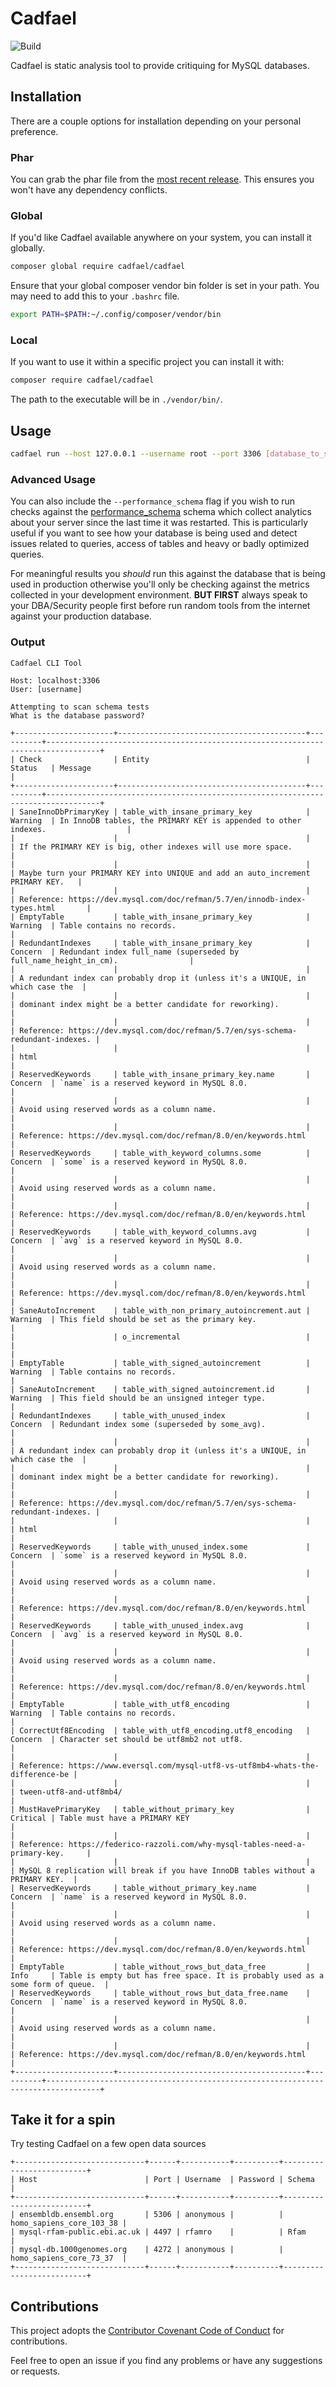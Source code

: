 # Cadfael

![Build](https://github.com/xsist10/cadfael/workflows/build/badge.svg?branch=master)

Cadfael is static analysis tool to provide critiquing for MySQL databases.

## Installation

There are a couple options for installation depending on your personal preference.

### Phar

You can grab the phar file from the [most recent release](https://github.com/xsist10/cadfael/releases).
This ensures you won't have any dependency conflicts.

### Global

If you'd like Cadfael available anywhere on your system, you can install it globally.

```bash
composer global require cadfael/cadfael
```

Ensure that your global composer vendor bin folder is set in your path. You may need to add this to your `.bashrc` file.

```bash
export PATH=$PATH:~/.config/composer/vendor/bin
```

### Local

If you want to use it within a specific project you can install it with:

```bash
composer require cadfael/cadfael
```

The path to the executable will be in `./vendor/bin/`.

## Usage

```bash
cadfael run --host 127.0.0.1 --username root --port 3306 [database_to_scan]
```

### Advanced Usage

You can also include the `--performance_schema` flag if you wish to run checks against the [performance_schema](https://dev.mysql.com/doc/refman/8.0/en/performance-schema.html) schema which collect analytics about your server since the last time it was restarted. This is particularly useful if you want to see how your database is being used and detect issues related to queries, access of tables and heavy or badly optimized queries.

For meaningful results you *should* run this against the database that is being used in production otherwise you'll only be checking against the metrics collected in your development environment.
**BUT FIRST** always speak to your DBA/Security people first before run random tools from the internet against your production database.

### Output
```
Cadfael CLI Tool

Host: localhost:3306
User: [username]

Attempting to scan schema tests
What is the database password?

+----------------------+------------------------------------------+----------+----------------------------------------------------------------------------------+
| Check                | Entity                                   | Status   | Message                                                                          |
+----------------------+------------------------------------------+----------+----------------------------------------------------------------------------------+
| SaneInnoDbPrimaryKey | table_with_insane_primary_key            | Warning  | In InnoDB tables, the PRIMARY KEY is appended to other indexes.                  |
|                      |                                          |          | If the PRIMARY KEY is big, other indexes will use more space.                    |
|                      |                                          |          | Maybe turn your PRIMARY KEY into UNIQUE and add an auto_increment PRIMARY KEY.   |
|                      |                                          |          | Reference: https://dev.mysql.com/doc/refman/5.7/en/innodb-index-types.html       |
| EmptyTable           | table_with_insane_primary_key            | Warning  | Table contains no records.                                                       |
| RedundantIndexes     | table_with_insane_primary_key            | Concern  | Redundant index full_name (superseded by full_name_height_in_cm).                |
|                      |                                          |          | A redundant index can probably drop it (unless it's a UNIQUE, in which case the  |
|                      |                                          |          | dominant index might be a better candidate for reworking).                       |
|                      |                                          |          | Reference: https://dev.mysql.com/doc/refman/5.7/en/sys-schema-redundant-indexes. |
|                      |                                          |          | html                                                                             |
| ReservedKeywords     | table_with_insane_primary_key.name       | Concern  | `name` is a reserved keyword in MySQL 8.0.                                       |
|                      |                                          |          | Avoid using reserved words as a column name.                                     |
|                      |                                          |          | Reference: https://dev.mysql.com/doc/refman/8.0/en/keywords.html                 |
| ReservedKeywords     | table_with_keyword_columns.some          | Concern  | `some` is a reserved keyword in MySQL 8.0.                                       |
|                      |                                          |          | Avoid using reserved words as a column name.                                     |
|                      |                                          |          | Reference: https://dev.mysql.com/doc/refman/8.0/en/keywords.html                 |
| ReservedKeywords     | table_with_keyword_columns.avg           | Concern  | `avg` is a reserved keyword in MySQL 8.0.                                        |
|                      |                                          |          | Avoid using reserved words as a column name.                                     |
|                      |                                          |          | Reference: https://dev.mysql.com/doc/refman/8.0/en/keywords.html                 |
| SaneAutoIncrement    | table_with_non_primary_autoincrement.aut | Warning  | This field should be set as the primary key.                                     |
|                      | o_incremental                            |          |                                                                                  |
| EmptyTable           | table_with_signed_autoincrement          | Warning  | Table contains no records.                                                       |
| SaneAutoIncrement    | table_with_signed_autoincrement.id       | Warning  | This field should be an unsigned integer type.                                   |
| RedundantIndexes     | table_with_unused_index                  | Concern  | Redundant index some (superseded by some_avg).                                   |
|                      |                                          |          | A redundant index can probably drop it (unless it's a UNIQUE, in which case the  |
|                      |                                          |          | dominant index might be a better candidate for reworking).                       |
|                      |                                          |          | Reference: https://dev.mysql.com/doc/refman/5.7/en/sys-schema-redundant-indexes. |
|                      |                                          |          | html                                                                             |
| ReservedKeywords     | table_with_unused_index.some             | Concern  | `some` is a reserved keyword in MySQL 8.0.                                       |
|                      |                                          |          | Avoid using reserved words as a column name.                                     |
|                      |                                          |          | Reference: https://dev.mysql.com/doc/refman/8.0/en/keywords.html                 |
| ReservedKeywords     | table_with_unused_index.avg              | Concern  | `avg` is a reserved keyword in MySQL 8.0.                                        |
|                      |                                          |          | Avoid using reserved words as a column name.                                     |
|                      |                                          |          | Reference: https://dev.mysql.com/doc/refman/8.0/en/keywords.html                 |
| EmptyTable           | table_with_utf8_encoding                 | Warning  | Table contains no records.                                                       |
| CorrectUtf8Encoding  | table_with_utf8_encoding.utf8_encoding   | Concern  | Character set should be utf8mb2 not utf8.                                        |
|                      |                                          |          | Reference: https://www.eversql.com/mysql-utf8-vs-utf8mb4-whats-the-difference-be |
|                      |                                          |          | tween-utf8-and-utf8mb4/                                                          |
| MustHavePrimaryKey   | table_without_primary_key                | Critical | Table must have a PRIMARY KEY                                                    |
|                      |                                          |          | Reference: https://federico-razzoli.com/why-mysql-tables-need-a-primary-key.     |
|                      |                                          |          | MySQL 8 replication will break if you have InnoDB tables without a PRIMARY KEY.  |
| ReservedKeywords     | table_without_primary_key.name           | Concern  | `name` is a reserved keyword in MySQL 8.0.                                       |
|                      |                                          |          | Avoid using reserved words as a column name.                                     |
|                      |                                          |          | Reference: https://dev.mysql.com/doc/refman/8.0/en/keywords.html                 |
| EmptyTable           | table_without_rows_but_data_free         | Info     | Table is empty but has free space. It is probably used as a some form of queue.  |
| ReservedKeywords     | table_without_rows_but_data_free.name    | Concern  | `name` is a reserved keyword in MySQL 8.0.                                       |
|                      |                                          |          | Avoid using reserved words as a column name.                                     |
|                      |                                          |          | Reference: https://dev.mysql.com/doc/refman/8.0/en/keywords.html                 |
+----------------------+------------------------------------------+----------+----------------------------------------------------------------------------------+
```

## Take it for a spin

Try testing Cadfael on a few open data sources

```
+-----------------------------+------+-----------+----------+--------------------------+
| Host                        | Port | Username  | Password | Schema                   |
+-----------------------------+------+-----------+----------+--------------------------+
| ensembldb.ensembl.org       | 5306 | anonymous |          | homo_sapiens_core_103_38 |
| mysql-rfam-public.ebi.ac.uk | 4497 | rfamro    |          | Rfam                     |
| mysql-db.1000genomes.org    | 4272 | anonymous |          | homo_sapiens_core_73_37  |
+-----------------------------+------+-----------+----------+--------------------------+
```

## Contributions

This project adopts the [Contributor Covenant Code of Conduct](CODE_OF_CONDUCT.md) for contributions.

Feel free to open an issue if you find any problems or have any suggestions or requests.